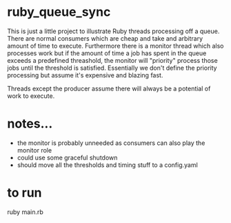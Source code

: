 # ruby_queue_sync

This is just a little project to illustrate Ruby threads processing off a queue. There are normal consumers which are cheap and take and arbitrary amount of time to execute. Furthermore there is a monitor thread which also processes work but if the amount of time a job has spent in the queue exceeds a predefined threashold, the monitor will "priority" process those jobs until the threshold is satisfied. Essentially we don't define the priority processing but assume it's expensive and blazing fast. 

Threads except the producer assume there will always be a potential of work to execute.

# notes... 
* the monitor is probably unneeded as consumers can also play the monitor role
* could use some graceful shutdown
* should move all the thresholds and timing stuff to a config.yaml

# to run
ruby main.rb
